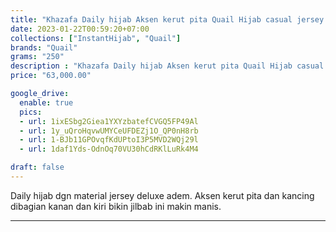 ```yaml
---
title: "Khazafa Daily hijab Aksen kerut pita Quail Hijab casual jersey deluxe"
date: 2023-01-22T00:59:20+07:00
collections: ["InstantHijab", "Quail"]
brands: "Quail"
grams: "250"
description : "Khazafa Daily hijab Aksen kerut pita Quail Hijab casual jersey deluxe"
price: "63,000.00"

google_drive:
  enable: true
  pics:
  - url: 1ixESbg2Giea1YXYzbatefCVGQ5FP49Al
  - url: 1y_uQroHqvwUMYCeUFDEZj1O_QP0nH8rb
  - url: 1-BJb11GPOvqfKdUPtoI3P5MVD2WQj29l
  - url: 1daf1Yds-OdnOq70VU30hCdRKlLuRk4M4

draft: false
---
```


Daily hijab dgn material jersey deluxe adem. Aksen kerut pita dan kancing dibagian kanan dan kiri bikin jilbab ini makin manis.

-----------      
  
